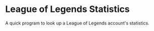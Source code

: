 # League of Legends Statistics
A quick program to look up a League of Legends account's statistics.

